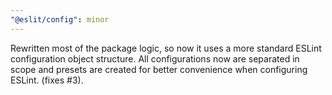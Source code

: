```yaml
---
"@eslit/config": minor
---
```


Rewritten most of the package logic, so now it uses a more standard ESLint configuration object structure. All configurations now are separated in scope and presets are created for better convenience when configuring ESLint.
(fixes #3).
